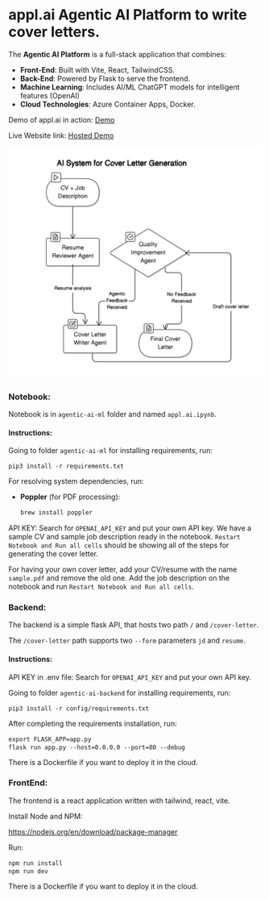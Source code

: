 # appl.ai Agentic AI Platform to write cover letters.

The **Agentic AI Platform** is a full-stack application that combines:
- **Front-End**: Built with Vite, React, TailwindCSS.
- **Back-End**: Powered by Flask to serve the frontend.
- **Machine Learning**: Includes AI/ML ChatGPT models for intelligent features (OpenAI)
- **Cloud Technologies**: Azure Container Apps, Docker.

Demo of appl.ai in action: [Demo](https://www.loom.com/share/3bc97ef8b71447fa9f8ac424932e3ece?sid=316fb1f8-4191-4b6f-82b5-84afb8e1d112)

Live Website link: [Hosted Demo](https://shorturl.at/E3jbO)

![Workflow](image.jpeg)


### Notebook:

Notebook is in `agentic-ai-ml` folder and named `appl.ai.ipynb`.

#### Instructions:

Going to folder `agentic-ai-ml` for installing requirements, run:

```
pip3 install -r requirements.txt
```

For resolving system dependencies, run:

- **Poppler** (for PDF processing):
  ```bash
  brew install poppler

API KEY: Search for `OPENAI_API_KEY` and put your own API key.
We have a sample CV and sample job description ready in the notebook. `Restart Notebook and Run all cells` should be showing all of the steps for generating the cover letter.

For having your own cover letter, add your CV/resume with the name `sample.pdf` and remove the old one. Add the job description on the notebook and run `Restart Notebook and Run all cells`.

### Backend:

The backend is a simple flask API, that hosts two path `/` and `/cover-letter`.

The `/cover-letter` path supports two `--form` parameters `jd` and `resume`.

#### Instructions:

API KEY in .env file: Search for `OPENAI_API_KEY` and put your own API key.

Going to folder `agentic-ai-backend` for installing requirements, run:

```
pip3 install -r config/requirements.txt
```

After completing the requirements installation, run:

```
export FLASK_APP=app.py
flask run app.py --host=0.0.0.0 --port=80 --debug
```

There is a Dockerfile if you want to deploy it in the cloud.

### FrontEnd:

The frontend is a react application written with tailwind, react, vite.

Install Node and NPM:

https://nodejs.org/en/download/package-manager

Run:

```
npm run install
npm run dev
```

There is a Dockerfile if you want to deploy it in the cloud.

